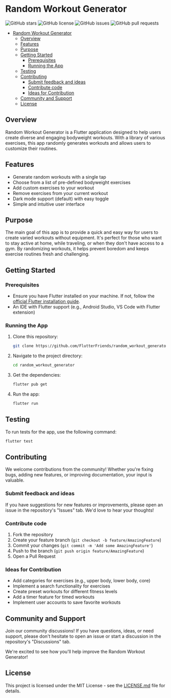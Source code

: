 # Random Workout Generator
    
![GitHub stars](https://img.shields.io/github/stars/FlutterFriends/random_workout_generator)
![GitHub license](https://img.shields.io/github/license/FlutterFriends/random_workout_generator)
![GitHub issues](https://img.shields.io/github/issues/FlutterFriends/random_workout_generator)
![GitHub pull requests](https://img.shields.io/github/issues-pr/FlutterFriends/random_workout_generator)

- [Random Workout Generator](#random-workout-generator)
  - [Overview](#overview)
  - [Features](#features)
  - [Purpose](#purpose)
  - [Getting Started](#getting-started)
    - [Prerequisites](#prerequisites)
    - [Running the App](#running-the-app)
  - [Testing](#testing)
  - [Contributing](#contributing)
    - [Submit feedback and ideas](#submit-feedback-and-ideas)
    - [Contribute code](#contribute-code)
    - [Ideas for Contribution](#ideas-for-contribution)
  - [Community and Support](#community-and-support)
  - [License](#license)


## Overview

Random Workout Generator is a Flutter application designed to help users create diverse and engaging bodyweight workouts. With a library of various exercises, this app randomly generates workouts and allows users to customize their routines.

## Features

- Generate random workouts with a single tap
- Choose from a list of pre-defined bodyweight exercises
- Add custom exercises to your workout
- Remove exercises from your current workout
- Dark mode support (default) with easy toggle
- Simple and intuitive user interface

## Purpose

The main goal of this app is to provide a quick and easy way for users to create varied workouts without equipment. It's perfect for those who want to stay active at home, while traveling, or when they don't have access to a gym. By randomizing workouts, it helps prevent boredom and keeps exercise routines fresh and challenging.

## Getting Started

### Prerequisites

- Ensure you have Flutter installed on your machine. If not, follow the [official Flutter installation guide](https://flutter.dev/docs/get-started/install).
- An IDE with Flutter support (e.g., Android Studio, VS Code with Flutter extension)

### Running the App

1. Clone this repository:
   ```sh
   git clone https://github.com/FlutterFriends/random_workout_generator.git
   ```

2. Navigate to the project directory:
   ```sh
   cd random_workout_generator
   ```

3. Get the dependencies:
   ```sh
   flutter pub get
   ```

4. Run the app:
   ```sh
   flutter run
   ```

## Testing

To run tests for the app, use the following command:

```sh
flutter test
```

## Contributing

We welcome contributions from the community! Whether you're fixing bugs, adding new features, or improving documentation, your input is valuable. 

### Submit feedback and ideas

If you have suggestions for new features or improvements, please open an issue in the repository's "Issues" tab. We'd love to hear your thoughts!

### Contribute code

1. Fork the repository
2. Create your feature branch (`git checkout -b feature/AmazingFeature`)
3. Commit your changes (`git commit -m 'Add some AmazingFeature'`)
4. Push to the branch (`git push origin feature/AmazingFeature`)
5. Open a Pull Request

### Ideas for Contribution

- Add categories for exercises (e.g., upper body, lower body, core)
- Implement a search functionality for exercises
- Create preset workouts for different fitness levels
- Add a timer feature for timed workouts
- Implement user accounts to save favorite workouts

## Community and Support

Join our community discussions! If you have questions, ideas, or need support, please don't hesitate to open an issue or start a discussion in the repository's "Discussions" tab.

We're excited to see how you'll help improve the Random Workout Generator!

## License

This project is licensed under the MIT License - see the [LICENSE.md](LICENSE.md) file for details.